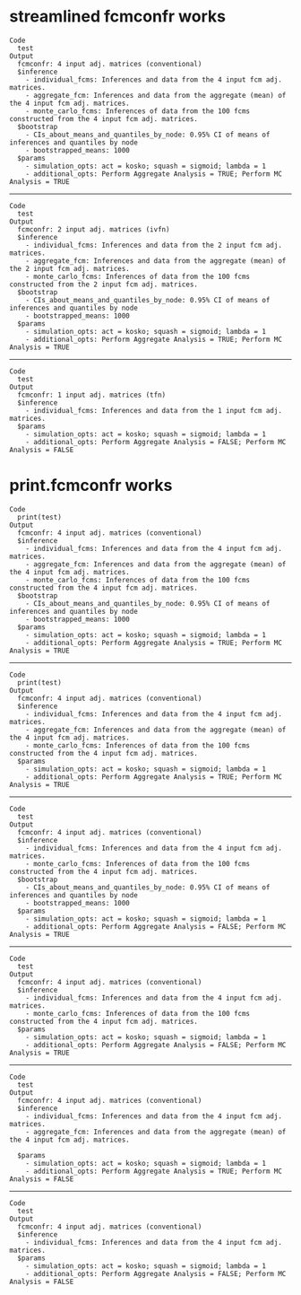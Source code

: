 # streamlined fcmconfr works

    Code
      test
    Output
      fcmconfr: 4 input adj. matrices (conventional) 
      $inference
        - individual_fcms: Inferences and data from the 4 input fcm adj. matrices.
        - aggregate_fcm: Inferences and data from the aggregate (mean) of the 4 input fcm adj. matrices.
        - monte_carlo_fcms: Inferences of data from the 100 fcms constructed from the 4 input fcm adj. matrices. 
      $bootstrap
        - CIs_about_means_and_quantiles_by_node: 0.95% CI of means of inferences and quantiles by node
        - bootstrapped_means: 1000 
      $params
        - simulation_opts: act = kosko; squash = sigmoid; lambda = 1 
        - additional_opts: Perform Aggregate Analysis = TRUE; Perform MC Analysis = TRUE

---

    Code
      test
    Output
      fcmconfr: 2 input adj. matrices (ivfn) 
      $inference
        - individual_fcms: Inferences and data from the 2 input fcm adj. matrices.
        - aggregate_fcm: Inferences and data from the aggregate (mean) of the 2 input fcm adj. matrices.
        - monte_carlo_fcms: Inferences of data from the 100 fcms constructed from the 2 input fcm adj. matrices. 
      $bootstrap
        - CIs_about_means_and_quantiles_by_node: 0.95% CI of means of inferences and quantiles by node
        - bootstrapped_means: 1000 
      $params
        - simulation_opts: act = kosko; squash = sigmoid; lambda = 1 
        - additional_opts: Perform Aggregate Analysis = TRUE; Perform MC Analysis = TRUE

---

    Code
      test
    Output
      fcmconfr: 1 input adj. matrices (tfn) 
      $inference
        - individual_fcms: Inferences and data from the 1 input fcm adj. matrices. 
      $params
        - simulation_opts: act = kosko; squash = sigmoid; lambda = 1 
        - additional_opts: Perform Aggregate Analysis = FALSE; Perform MC Analysis = FALSE

# print.fcmconfr works

    Code
      print(test)
    Output
      fcmconfr: 4 input adj. matrices (conventional) 
      $inference
        - individual_fcms: Inferences and data from the 4 input fcm adj. matrices.
        - aggregate_fcm: Inferences and data from the aggregate (mean) of the 4 input fcm adj. matrices.
        - monte_carlo_fcms: Inferences of data from the 100 fcms constructed from the 4 input fcm adj. matrices. 
      $bootstrap
        - CIs_about_means_and_quantiles_by_node: 0.95% CI of means of inferences and quantiles by node
        - bootstrapped_means: 1000 
      $params
        - simulation_opts: act = kosko; squash = sigmoid; lambda = 1 
        - additional_opts: Perform Aggregate Analysis = TRUE; Perform MC Analysis = TRUE

---

    Code
      print(test)
    Output
      fcmconfr: 4 input adj. matrices (conventional) 
      $inference
        - individual_fcms: Inferences and data from the 4 input fcm adj. matrices.
        - aggregate_fcm: Inferences and data from the aggregate (mean) of the 4 input fcm adj. matrices.
        - monte_carlo_fcms: Inferences of data from the 100 fcms constructed from the 4 input fcm adj. matrices. 
      $params
        - simulation_opts: act = kosko; squash = sigmoid; lambda = 1 
        - additional_opts: Perform Aggregate Analysis = TRUE; Perform MC Analysis = TRUE

---

    Code
      test
    Output
      fcmconfr: 4 input adj. matrices (conventional) 
      $inference
        - individual_fcms: Inferences and data from the 4 input fcm adj. matrices.
        - monte_carlo_fcms: Inferences of data from the 100 fcms constructed from the 4 input fcm adj. matrices. 
      $bootstrap
        - CIs_about_means_and_quantiles_by_node: 0.95% CI of means of inferences and quantiles by node
        - bootstrapped_means: 1000 
      $params
        - simulation_opts: act = kosko; squash = sigmoid; lambda = 1 
        - additional_opts: Perform Aggregate Analysis = FALSE; Perform MC Analysis = TRUE

---

    Code
      test
    Output
      fcmconfr: 4 input adj. matrices (conventional) 
      $inference
        - individual_fcms: Inferences and data from the 4 input fcm adj. matrices.
        - monte_carlo_fcms: Inferences of data from the 100 fcms constructed from the 4 input fcm adj. matrices. 
      $params
        - simulation_opts: act = kosko; squash = sigmoid; lambda = 1 
        - additional_opts: Perform Aggregate Analysis = FALSE; Perform MC Analysis = TRUE

---

    Code
      test
    Output
      fcmconfr: 4 input adj. matrices (conventional) 
      $inference
        - individual_fcms: Inferences and data from the 4 input fcm adj. matrices.
        - aggregate_fcm: Inferences and data from the aggregate (mean) of the 4 input fcm adj. matrices.
       
      $params
        - simulation_opts: act = kosko; squash = sigmoid; lambda = 1 
        - additional_opts: Perform Aggregate Analysis = TRUE; Perform MC Analysis = FALSE

---

    Code
      test
    Output
      fcmconfr: 4 input adj. matrices (conventional) 
      $inference
        - individual_fcms: Inferences and data from the 4 input fcm adj. matrices. 
      $params
        - simulation_opts: act = kosko; squash = sigmoid; lambda = 1 
        - additional_opts: Perform Aggregate Analysis = FALSE; Perform MC Analysis = FALSE

